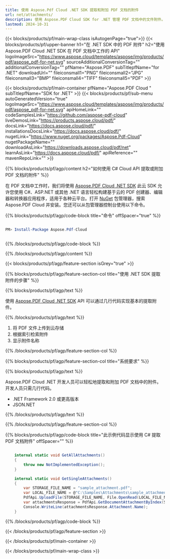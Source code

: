 ```yaml
---
title: 使用 Aspose.Pdf Cloud .NET SDK 提取和附加 PDF 文档的附件
url: net/attachments/
description: 使用 Aspose.PDF Cloud SDK for .NET 管理 PDF 文档中的文件附件。添加、检索和组织嵌入式文件。
lastmod: 2024-10-31
---
```


{{< blocks/products/pf/main-wrap-class isAutogenPage="true">}}
{{< blocks/products/pf/upper-banner h1="在 .NET SDK 中的 PDF 附件" h2="使用 Aspose.PDF Cloud .NET SDK 在 PDF 文档中工作的 API" logoImageSrc="https://www.aspose.cloud/templates/aspose/img/products/pdf/aspose_pdf-for-net.svg" sourceAdditionalConversionTag="" additionalConversionTag="" pfName="Aspose.PDF" subTitlepfName="for .NET" downloadUrl="" fileiconsmall1="PNG" fileiconsmall2="JPG" fileiconsmall3="BMP" fileiconsmall4="TIFF" fileiconsmall5="PDF" >}}

{{< blocks/products/pf/main-container pfName="Aspose.PDF Cloud " subTitlepfName="SDK for .NET" >}}
{{< blocks/products/pf/sub-menu autoGeneratedVersion="true" logoImageSrc="https://www.aspose.cloud/templates/aspose/img/products/pdf/aspose_pdf-for-net.svg" apiHomeLink="" codeSamplesLink="https://github.com/aspose-pdf-cloud" liveDemosLink="https://products.aspose.cloud/pdf/" docsLink="https://docs.aspose.cloud/pdf/" installationsDocsLink="https://docs.aspose.cloud/pdf/" nugetLink="https://www.nuget.org/packages/Aspose.Pdf-Cloud" nugetPackageName="" downloadAsLink="https://downloads.aspose.cloud/pdf/net" learnAsLink="https://docs.aspose.cloud/pdf/" apiReference="" mavenRepoLink="" >}}

{{% blocks/products/pf/agp/content h2="如何使用 C# Cloud API 提取或附加 PDF 文档的附件" %}}

在 PDF 文档中工作时，我们将使用
[Aspose.PDF Cloud .NET SDK](https://products.aspose.cloud/pdf/net/)
此云 SDK 允许您使用 C#、ASP.NET 或其他 .NET 语言轻松构建基于云的 PDF 创建器、编辑器和转换器应用程序，适用于各种云平台。打开
[NuGet](https://www.nuget.org/packages/Aspose.Pdf-Cloud)
包管理器，搜索
Aspose.PDF Cloud
并安装。您还可以从包管理器控制台使用以下命令。

{{% blocks/products/pf/agp/code-block title="命令" offSpacer="true" %}}

```powershell

PM> Install-Package Aspose.Pdf-Cloud 



```

{{% /blocks/products/pf/agp/code-block %}}

{{% /blocks/products/pf/agp/content %}}

{{< blocks/products/pf/agp/feature-section isGrey="true" >}}

{{% blocks/products/pf/agp/feature-section-col title="使用 .NET SDK 提取附件的步骤" %}}

{{% blocks/products/pf/agp/text %}}

使用
[Aspose.PDF Cloud .NET SDK](https://products.aspose.cloud/pdf/net/)
API 可以通过几行代码实现基本的提取附件。

{{% /blocks/products/pf/agp/text %}}

1. 将 PDF 文件上传到云存储
1. 根据索引检索附件
1. 显示附件名称

{{% /blocks/products/pf/agp/feature-section-col %}}

{{% blocks/products/pf/agp/feature-section-col title="系统要求" %}}

{{% blocks/products/pf/agp/text %}}

Aspose.PDF Cloud .NET 开发人员可以轻松地提取和附加 PDF 文档中的附件。开发人员只需几行代码。

+ .NET Framework 2.0 或更高版本
+ JSON.NET

{{% /blocks/products/pf/agp/text %}}

{{% /blocks/products/pf/agp/feature-section-col %}}

{{% blocks/products/pf/agp/code-block title="此示例代码显示使用 C# 提取 PDF 文档附件" offSpacer="" %}}

```cs

    internal static void GetAllAttachments()
    {
        throw new NotImplementedException();
    }

    internal static void GetSingleAttachments()
    {
        var STORAGE_FILE_NAME = "sample_attachment.pdf";
        var LOCAL_FILE_NAME = @"C:\Samples\Attachments\sample_attachment.pdf";
        PdfApi.UploadFile(STORAGE_FILE_NAME, File.OpenRead(LOCAL_FILE_NAME));
        var attachmentsResponse = PdfApi.GetDocumentAttachmentByIndex(STORAGE_FILE_NAME,1);        
        Console.WriteLine(attachmentsResponse.Attachment.Name);
    }
```

{{% /blocks/products/pf/agp/code-block %}}

{{< /blocks/products/pf/agp/feature-section >}}

{{< /blocks/products/pf/main-container >}}

{{< /blocks/products/pf/main-wrap-class >}}
